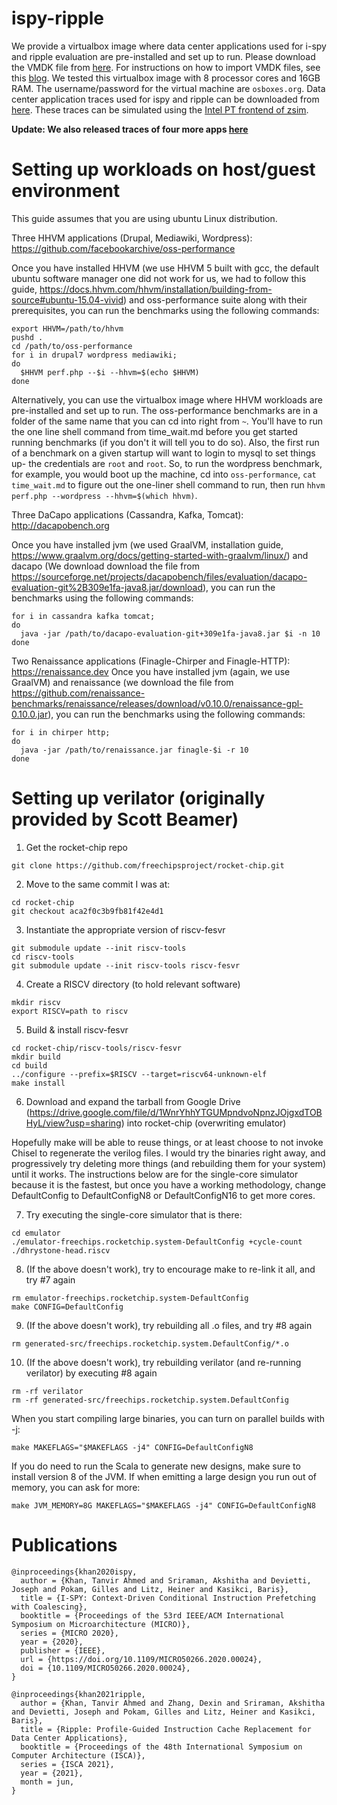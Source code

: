 # ispy-ripple

We provide a virtualbox image where data center applications used for i-spy and ripple evaluation are pre-installed and set up to run. Please download the VMDK file from [here](https://drive.google.com/file/d/1pP85BDT7wm4--o6NUMMwBqBej6CFKBso/view?usp=sharing). For instructions on how to import VMDK files, see this [blog](https://medium.com/riow/how-to-open-a-vmdk-file-in-virtualbox-e1f711deacc4). We tested this virtualbox image with 8 processor cores and 16GB RAM. The username/password for the virtual machine are `osboxes.org`. Data center application traces used for ispy and ripple can be downloaded from [here](https://drive.google.com/file/d/1tN8Jw1TcZ9CrDzDWK0HFUD-nVLhZDW9e/view?usp=sharing). These traces can be simulated using the [Intel PT frontend of zsim](https://github.com/stanford-mast/zsim/tree/memtrace).

**Update: We also released traces of four more apps [here](https://drive.google.com/file/d/1RJYNbMR4G3m40ZiaflJ2Ox_DFB8vsgWv/view?usp=sharing)**

# Setting up workloads on host/guest environment

This guide assumes that you are using ubuntu Linux distribution.

Three HHVM applications (Drupal, Mediawiki, Wordpress): https://github.com/facebookarchive/oss-performance

Once you have installed HHVM (we use HHVM 5 built with gcc, the default ubuntu software manager one did not work for us, we had to follow this guide, https://docs.hhvm.com/hhvm/installation/building-from-source#ubuntu-15.04-vivid) and oss-performance suite along with their prerequisites, you can run the benchmarks using the following commands:

```
export HHVM=/path/to/hhvm
pushd .
cd /path/to/oss-performance
for i in drupal7 wordpress mediawiki;
do
  $HHVM perf.php --$i --hhvm=$(echo $HHVM)
done
```

Alternatively, you can use the virtualbox image where HHVM workloads are pre-installed and set up to run. The oss-performance benchmarks are in a folder of the same name that you can cd into right from `~`. You'll have to run the one line shell command from time_wait.md before you get started running benchmarks (if you don't it will tell you to do so). Also, the first run of a benchmark on a given startup will want to login to mysql to set things up- the credentials are `root` and `root`. So, to run the wordpress benchmark, for example, you would boot up the machine, cd into `oss-performance`, `cat time_wait.md` to figure out the one-liner shell command to run, then run `hhvm perf.php --wordpress --hhvm=$(which hhvm)`.

Three DaCapo applications (Cassandra, Kafka, Tomcat): http://dacapobench.org

Once you have installed jvm (we used GraalVM, installation guide, https://www.graalvm.org/docs/getting-started-with-graalvm/linux/) and dacapo (We download download the file from https://sourceforge.net/projects/dacapobench/files/evaluation/dacapo-evaluation-git%2B309e1fa-java8.jar/download), you can run the benchmarks using the following commands:

```
for i in cassandra kafka tomcat;
do
  java -jar /path/to/dacapo-evaluation-git+309e1fa-java8.jar $i -n 10
done
```

Two Renaissance applications (Finagle-Chirper and Finagle-HTTP): https://renaissance.dev
Once you have installed jvm (again, we use GraalVM) and renaissance (we download the file from https://github.com/renaissance-benchmarks/renaissance/releases/download/v0.10.0/renaissance-gpl-0.10.0.jar), you can run the benchmarks using the following commands:

```
for i in chirper http;
do
  java -jar /path/to/renaissance.jar finagle-$i -r 10
done
```

# Setting up verilator (originally provided by Scott Beamer)

1) Get the rocket-chip repo
```
git clone https://github.com/freechipsproject/rocket-chip.git
```
2) Move to the same commit I was at:
```
cd rocket-chip
git checkout aca2f0c3b9fb81f42e4d1
```
3) Instantiate the appropriate version of riscv-fesvr
```
git submodule update --init riscv-tools
cd riscv-tools
git submodule update --init riscv-tools riscv-fesvr
```
4) Create a RISCV directory (to hold relevant software)
```
mkdir riscv
export RISCV=path to riscv
```
5) Build & install riscv-fesvr
```
cd rocket-chip/riscv-tools/riscv-fesvr
mkdir build
cd build
../configure --prefix=$RISCV --target=riscv64-unknown-elf
make install
```
6) Download and expand the tarball from Google Drive (https://drive.google.com/file/d/1WnrYhhYTGUMpndvoNpnzJOjgxdTOBHyL/view?usp=sharing) into rocket-chip (overwriting emulator)

Hopefully make will be able to reuse things, or at least choose to not invoke Chisel to regenerate the verilog files. I would try the binaries right away, and progressively try deleting more things (and rebuilding them for your system) until it works. The instructions below are for the single-core simulator because it is the fastest, but once you have a working methodology, change DefaultConfig to DefaultConfigN8 or DefaultConfigN16 to get more cores.

7) Try executing the single-core simulator that is there:
```
cd emulator
./emulator-freechips.rocketchip.system-DefaultConfig +cycle-count ./dhrystone-head.riscv
```
8) (If the above doesn't work), try to encourage make to re-link it all, and try #7 again
```
rm emulator-freechips.rocketchip.system-DefaultConfig
make CONFIG=DefaultConfig
```
9) (If the above doesn't work), try rebuilding all .o files, and try #8 again
```
rm generated-src/freechips.rocketchip.system.DefaultConfig/*.o
```
10) (If the above doesn't work), try rebuilding verilator (and re-running verilator) by executing #8 again
```
rm -rf verilator
rm -rf generated-src/freechips.rocketchip.system.DefaultConfig
```
When you start compiling large binaries, you can turn on parallel builds with -j:
```
make MAKEFLAGS="$MAKEFLAGS -j4" CONFIG=DefaultConfigN8
```
If you do need to run the Scala to generate new designs, make sure to install version 8 of the JVM. If when emitting a large design you run out of memory, you can ask for more:
```
make JVM_MEMORY=8G MAKEFLAGS="$MAKEFLAGS -j4" CONFIG=DefaultConfigN8
```

# Publications

```
@inproceedings{khan2020ispy,
  author = {Khan, Tanvir Ahmed and Sriraman, Akshitha and Devietti, Joseph and Pokam, Gilles and Litz, Heiner and Kasikci, Baris},
  title = {I-SPY: Context-Driven Conditional Instruction Prefetching with Coalescing},
  booktitle = {Proceedings of the 53rd IEEE/ACM International Symposium on Microarchitecture (MICRO)},
  series = {MICRO 2020},
  year = {2020},
  publisher = {IEEE},
  url = {https://doi.org/10.1109/MICRO50266.2020.00024},
  doi = {10.1109/MICRO50266.2020.00024},
}

@inproceedings{khan2021ripple,
  author = {Khan, Tanvir Ahmed and Zhang, Dexin and Sriraman, Akshitha and Devietti, Joseph and Pokam, Gilles and Litz, Heiner and Kasikci, Baris},
  title = {Ripple: Profile-Guided Instruction Cache Replacement for Data Center Applications},
  booktitle = {Proceedings of the 48th International Symposium on Computer Architecture (ISCA)},
  series = {ISCA 2021},
  year = {2021},
  month = jun,
}
```
